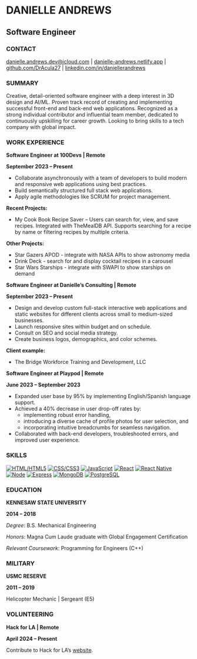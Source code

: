 # DANIELLE ANDREWS

## Software Engineer

### CONTACT

danielle.andrews.dev@icloud.com | [danielle-andrews.netlify.app](https://danielle-andrews.netlify.app 'Portfolio') | [github.com/DrAcula27](https://www.github.com/DrAcula27 'GitHub Profile') | [linkedin.com/in/daniellerandrews](https://www.linkedin.com/in/daniellerandrews 'LinkedIn Profile')

### SUMMARY

Creative, detail-oriented software engineer with a deep interest in 3D design and AI/ML. Proven track record of creating and implementing successful front-end and back-end web applications. Recognized as a strong individual contributor and influential team member, dedicated to continuously upskilling for career growth. Looking to bring skills to a tech company with global impact.

### WORK EXPERIENCE

**Software Engineer at 100Devs | Remote**

**September 2023 – Present**

- Collaborate asynchronously with a team of developers to build modern and responsive web applications using best practices.
- Build semantically structured full stack web applications.
- Apply agile methodologies like SCRUM for project management.

**Recent Projects:**

- My Cook Book Recipe Saver – Users can search for, view, and save recipes. Integrated with TheMealDB API. Supports searching for a recipe by name or filtering recipes by multiple criteria.

**Other Projects:**

- Star Gazers APOD - integrate with NASA APIs to show astronomy media
- Drink Deck - search for and display cocktail recipes in a carousel
- Star Wars Starships - integrate with SWAPI to show starships on demand

**Software Engineer at Danielle’s Consulting | Remote**

**September 2023 – Present**

- Design and develop custom full-stack interactive web applications and static websites for different clients across small to medium-sized businesses.
- Launch responsive sites within budget and on schedule.
- Consult on SEO and social media strategy.
- Create business logos, demographics, and color schemes.

**Client example:**

- The Bridge Workforce Training and Development, LLC

**Software Engineer at Playpod | Remote**

**June 2023 – September 2023**

- Expanded user base by 95% by implementing English/Spanish language support.
- Achieved a 40% decrease in user drop-off rates by:
  - implementing robust error handling,
  - introducing a diverse cache of profile photos for user selection, and
  - incorporating intuitive breadcrumbs for seamless navigation.
- Collaborated with back-end developers, troubleshooted errors, and improved user experience.

### SKILLS
<!-- GET SKILL BADGES HERE: https://github.com/Ileriayo/markdown-badges -->
[![HTML/HTML5](https://img.shields.io/badge/html5-%23E34F26.svg?style=for-the-badge&logo=html5&logoColor=white)](https://html.spec.whatwg.org/)
[![CSS/CSS3](https://img.shields.io/badge/css3-%231572B6.svg?style=for-the-badge&logo=css3&logoColor=white)](https://www.w3.org/Style/CSS/#specs)
[![JavaScript](https://img.shields.io/badge/javascript-%23323330.svg?style=for-the-badge&logo=javascript&logoColor=%23F7DF1E)](https://tc39.es/ecma262/)
[![React](https://img.shields.io/badge/react-%2320232a.svg?style=for-the-badge&logo=react&logoColor=%2361DAFB)](https://react.dev/)
[![React Native](https://img.shields.io/badge/react_native-%2320232a.svg?style=for-the-badge&logo=react&logoColor=%2361DAFB)](https://reactnative.dev/)
[![Node](https://img.shields.io/badge/node.js-6DA55F?style=for-the-badge&logo=node.js&logoColor=white)](https://nodejs.org/)
[![Express](https://img.shields.io/badge/express.js-%23404d59.svg?style=for-the-badge&logo=express&logoColor=%2361DAFB)](https://expressjs.com/)
[![MongoDB](https://img.shields.io/badge/MongoDB-%234ea94b.svg?style=for-the-badge&logo=mongodb&logoColor=white)](https://www.mongodb.com/)
[![PostgreSQL](https://img.shields.io/badge/postgres-%23316192.svg?style=for-the-badge&logo=postgresql&logoColor=white)](https://www.postgresql.org/)

### EDUCATION

**KENNESAW STATE UNIVERSITY**

**2014 – 2018**

_Degree_: B.S. Mechanical Engineering

_Honors_: Magna Cum Laude graduate with Global Engagement Certification

_Relevant Coursework_: Programming for Engineers (C++)

### MILITARY

**USMC RESERVE**

**2011 – 2019**

Helicopter Mechanic | Sergeant (E5)

### VOLUNTEERING

**Hack for LA | Remote**

**April 2024 – Present**

Contribute to Hack for LA’s [website](https://www.hackforla.org 'Hack for LA').

